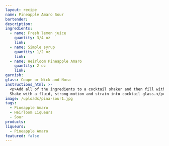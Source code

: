 ```yaml
---
layout: recipe
name: Pineapple Amaro Sour
bartender:
description:
ingredients:
  - name: Fresh lemon juice
    quantity: 3/4 oz
    link:
  - name: Simple syrup
    quantity: 1/2 oz
    link:
  - name: Heirloom Pineapple Amaro
    quantity: 2 oz
    link:
garnish:
glass: Coupe or Nick and Nora
instructions_html: >-
  <p>Add all of the ingredients to a cocktail shaker and then fill with ice.
  Shake with a fluid, strong motion and strain into cocktail glass.</p>
image: /uploads/pina-sour1.jpg
tags:
  - Pineapple Amaro
  - Heirloom Liqueurs
  - Sour
products:
liqueurs:
  - Pineapple Amaro
featured: false
---
```


